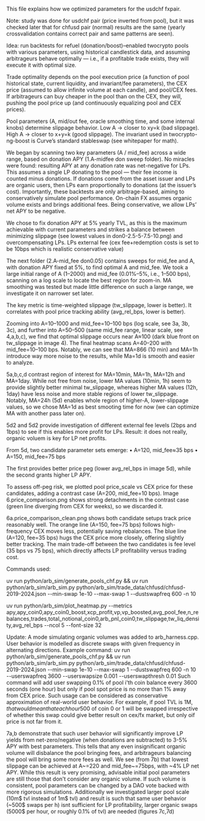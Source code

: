 This file explains how we optimized parameters for the usdchf fxpair.

Note: study was done for usdchf pair (price inverted from pool), but it was checked later that for chfusd pair (normal) results are the same (yearly crossvalidation contains correct pair and same patterns are seen).

Idea: run backtests for refuel (donation/boost)–enabled twocrypto pools with various parameters, using historical candlestick data, and assuming arbitrageurs behave optimally — i.e., if a profitable trade exists, they will execute it with optimal size.

Trade optimality depends on the pool execution price (a function of pool historical state, current liquidity, and invariant/fee parameters), the CEX price (assumed to allow infinite volume at each candle), and pool/CEX fees. If arbitrageurs can buy cheaper in the pool than on the CEX, they will, pushing the pool price up (and continuously equalizing pool and CEX prices).

Pool parameters (A, mid/out fee, oracle smoothing time, and some internal knobs) determine slippage behavior. Low A → closer to xy=k (bad slippage). High A → closer to x+y=k (good slippage). The invariant used in twocrypto-ng-boost is Curve’s standard stableswap (see whitepaper for math).

We began by scanning two key parameters (A / mid_fee) across a wide range, based on donation APY (1.A-midfee don sweep folder). No miracles were found: resulting APY at any donation rate was net-negative for LPs. This assumes a single LP donating to the pool — their fee income is counted minus donations. If donations come from the asset issuer and LPs are organic users, then LPs earn proportionally to donations (at the issuer’s cost). Importantly, these backtests are only arbitrage-based, aiming to conservatively simulate pool performance. On-chain FX assumes organic volume exists and brings additional fees. Being conservative, we allow LPs’ net APY to be negative.

We chose to fix donation APY at 5% yearly TVL, as this is the maximum achievable with current parameters and strikes a balance between minimizing slippage (see lowest values in don0-2.5-5-7.5-10.png) and overcompensating LPs. LPs external fee (cex fee+redemption costs is set to be 10bps which is realistic conservative value)

The next folder (2.A-mid_fee don0.05) contains sweeps for mid_fee and A, with donation APY fixed at 5%, to find optimal A and mid_fee.
We took a large initial range of A (1–2000) and mid_fee (0.01%–5%, i.e., 1–500 bps), scanning on a log scale to locate the best region for zoom-in. MA smoothing was tested but made little difference on such a large range, we investigate it on narrower set later.

The key metric is time-weighted slippage (tw_slippage, lower is better). It correlates with pool price tracking ability (avg_rel_bps, lower is better).

Zooming into A=10–1000 and mid_fee=10–100 bps (log scale, see 3a, 3b, 3c), and further into A=50–500 (same mid_fee range, linear scale, see 4,a,b,c), we find that optimal slippage occurs near A≈100 (dark blue front on tw_slippage in image 4). The final heatmap scans A=40–200 with mid_fee=10–100 bps. Notably, we can see that MA=866 (10 min) and MA=1h introduce way more noise to the results, while Ma=1d is smooth and easier to analyze. 

5a,b,c,d contrast region of interest for MA=10min, MA=1h, MA=12h and MA=1day. While not free from noise, lower MA values (10min, 1h) seem to provide slightly better minimal tw_slippage, whereas higher MA values (12h, 1day) have less noise and more stable regions of lower tw_slippage. Notably, MA=24h (5d) enables whole region of higher-A, lower-slippage values, so we chose MA=1d as best smooting time for now (we can optimize MA with another pass later on).

5d2 and 5d2 provide  investigation of different external fee levels (2bps and 1bps) to see if this enables more profit for LPs. Result: it does not really, organic voluem is key for LP net profits.

From 5d, two candidate parameter sets emerge:
	•	A=120, mid_fee≈35 bps
	•	A=150, mid_fee=75 bps

The first provides better price peg (lower avg_rel_bps in image 5d), while the second grants higher LP APY.

To assess off-peg risk, we plotted pool price_scale vs CEX price for these candidates, adding a contrast case (A=200, mid_fee=10 bps). Image 6.price_comparison.png shows strong detachments in the contrast case (green line diverging from CEX for weeks), so we discarded it.

6a.price_comparison_clean.png shows both candidate setups track price reasonably well. The orange line (A=150, fee=75 bps) follows high-frequency CEX moves less, potentially saving rebalances. The blue line (A=120, fee=35 bps) hugs the CEX price more closely, offering slightly better tracking. The main trade-off between the two candidates is fee level (35 bps vs 75 bps), which directly affects LP profitability versus trading cost.

Commands used:

uv run python/arb_sim/generate_pools_chf.py && uv run python/arb_sim/arb_sim.py python/arb_sim/trade_data/chfusd/chfusd-2019-2024.json --min-swap 1e-10 --max-swap 1 --dustswapfreq 600 -n 10

uv run python/arb_sim/plot_heatmap.py  --metrics apy,apy_coin0,apy_coin0_boost,xcp_profit,vp,vp_boosted,avg_pool_fee,n_rebalances,trades,total_notional_coin0,arb_pnl_coin0,tw_slippage,tw_liq_density,avg_rel_bps --ncol 5 --font-size 32

Update:
A mode simulating organic volumes was added to arb_harness.cpp. User behavior is modelled as discrete swaps with given frequency in alternating directions. Example command:
uv run python/arb_sim/generate_pools_chf.py && uv run python/arb_sim/arb_sim.py python/arb_sim/trade_data/chfusd/chfusd-2019-2024.json --min-swap 1e-10 --max-swap 1 --dustswapfreq 600 -n 10 --userswapfreq 3600 --userswapsize 0.001 --userswapthresh 0.01
Such command will add user swapping 0.1% of pool i'th coin balance every 3600 seconds (one hour) but only if pool spot price is no more than 1% away from CEX price. Such usage can be considered as conservative approximation of real-world user behavior. For example, if pool TVL is 1M$, that would mean that each hour 500$ of coin 0 or 1 will be swapped irrespective of whether this swap could give better result on cex/fx market, but only oif price is not far from it. 

7a,b demonstrate that such user behavior will significantly improve LP yields from net-zero/negative (when donations are subtracted) to 3-5% APY with best parameters. This tells that any even insignificant organic volume will disbalance the pool bringing fees, and arbitrageurs balancing the pool will bring some more fees as well. We see (from 7b) that lowest slippage can be achieved at A~=220 and mid_fee~=75bps, with ~4% LP net APY. While this result is very promising, advisable initial pool parameters are still those that don't consider any organic volume. If such volume is consistent, pool parameters can be changed by a DAO vote backed with more rigorous simulations.
Additionally we investigated larger pool scale (10m$ tvl instead of 1m$ tvl) and result is such that same user behavior (~500$ swaps per h) isnt sufficient for LP profitability, larger organic swaps (5000$ per hour, or roughly 0.1% of tvl) are needed (figures 7c,7d)